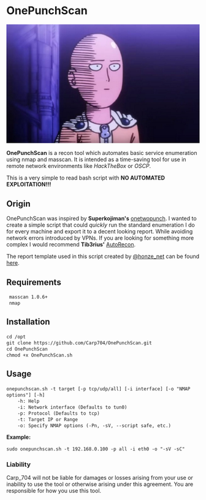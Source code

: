 # OnePunchScan
![](/one_punch_man_ok.jpg)

**OnePunchScan** is a recon tool which automates basic service enumeration using nmap and masscan. It is intended as a time-saving tool for use in remote network environments like *HackTheBox* or *OSCP*.

This is a very simple to read bash script with **NO AUTOMATED EXPLOITATION!!!**

## Origin
OnePunchScan was inspired by **Superkojiman's** [onetwopunch](https://github.com/superkojiman/onetwopunch). I wanted to create a simple script that could *quickly* run the standard enumeration I do for every machine and export it to a decent looking report. While avoiding network errors introduced by VPNs. If you are looking for something more complex I would recommend **Tib3rius'** [AutoRecon](https://github.com/Tib3rius/AutoRecon).

The report template used in this script created by [@honze_net](https://twitter.com/honze_net) can be found [here](https://github.com/honze-net/nmap-bootstrap-xsl/).

## Requirements
```
 masscan 1.0.6+
 nmap
```
## Installation
```
cd /opt
git clone https://github.com/Carp704/OnePunchScan.git
cd OnePunchScan
chmod +x OnePunchScan.sh
```
## Usage
```
onepunchscan.sh -t target [-p tcp/udp/all] [-i interface] [-o "NMAP options"] [-h]
    -h: Help
    -i: Network interface (Defaults to tun0)
    -p: Protocol (Defaults to tcp)
    -t: Target IP or Range
    -o: Specify NMAP options (-Pn, -sV, --script safe, etc.)
```

**Example:**
```
sudo onepunchscan.sh -t 192.168.0.100 -p all -i eth0 -o "-sV -sC"
```
### Liability
Carp_704 will not be liable for damages or losses arising from your use or inability to use the tool or otherwise arising under this agreement. 
You are responsible for how you use this tool. 


